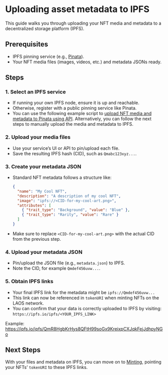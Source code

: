 # Uploading asset metadata to IPFS

This guide walks you through uploading your NFT media and metadata to a decentralized storage platform (IPFS).

## Prerequisites

- IPFS pinning service (e.g., [Pinata](https://pinata.cloud/)).
- Your NFT media files (images, videos, etc.) and metadata JSONs ready.

## Steps

### 1. Select an IPFS service

   - If running your own IPFS node, ensure it is up and reachable.
   - Otherwise, register with a public pinning service like Pinata.
   - You can use the following example script to [upload NFT media and metadata to Pinata using API](https://github.com/freeverseio/laos-examples/blob/main/ipfs-uploader.js). Alternatively, you can follow the next steps to manually upload the media and metadata to IPFS.

### 2. Upload your media files

   - Use your service’s UI or API to pin/upload each file.
   - Save the resulting IPFS hash (CID), such as `Qmabc123xyz...`.
  

### 3. Create your metadata JSON

   - Standard NFT metadata follows a structure like:
     ```json
     {
       "name": "My Cool NFT",
       "description": "A description of my cool NFT",
       "image": "ipfs://<CID-for-my-cool-art.png>",
       "attributes": [
         { "trait_type": "Background", "value": "Blue" },
         { "trait_type": "Rarity", "value": "Rare" }
       ]
     }
     ```
   - Make sure to replace `<CID-for-my-cool-art.png>` with the actual CID from the previous step.

### 4. Upload your metadata JSON

   - Pin/upload the JSON file (e.g., `metadata.json`) to IPFS.
   - Note the CID, for example `Qmdef456uvw...`.

### 5. Obtain IPFS links
   - Your final IPFS link for the metadata might be `ipfs://Qmdef456uvw...`
   - This link can now be referenced in `tokenURI` when minting NFTs on the LAOS network.
   - You can confirm that your data is correctly uploaded to IPFS by visiting:
   ```https://ipfs.io/ipfs/<YOUR_IPFS_LINK>```
   
   Example: https://ipfs.io/ipfs/QmR8HgbKrHys8QFtH99soGx9KreixpCXJqkFejJdhpyNGo
## Next Steps

With your files and metadata on IPFS, you can move on to [Minting](/guides/how-to-without-api/minting), pointing your NFTs’ `tokenURI` to these IPFS links.

